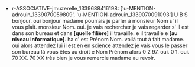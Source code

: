  * r-ASSOCIATIVE-jmuzerelle_1339688416198: ['u-MENTION-adrouin_1339070059809', 'u-MENTION-adrouin_1339070091093']
	U B S bonjour.
	 oui bonjour madame pourrais je parler à monsieur Nom s' il vous plait.
	 monsieur Nom.
	 oui.
	 je vais rechercher je vais regarder s' il est dans son bureau et dans **[quelle filière]** il travaille.
	 e il travaille e **[au niveau informatique]**.
	 ha c' est Prénom Nom.
	 voilà tout à fait madame.
	 oui alors attendez lui il est en en science attendez je vais vous le passer son bureau là vous êtes au droit e Nom Prénom alors 0 2 97.
	 oui.
	 0 1.
	 oui.
	 70 XX.
	 70 XX très bien je vous remercie madame au revoir.
	
